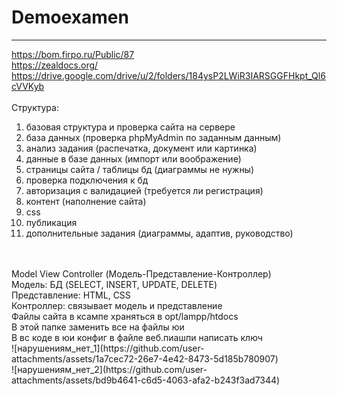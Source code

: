 # Demoexamen
____
https://bom.firpo.ru/Public/87
<br>
https://zealdocs.org/
<br>
https://drive.google.com/drive/u/2/folders/184ysP2LWiR3IARSGGFHkpt_Ql6cVVKyb
<br>
<br>
Структура:
1) базовая структура и проверка сайта на сервере
2) база данных (проверка phpMyAdmin по заданным данным)
3) анализ задания (распечатка, документ или картинка)
4) данные в базе данных (импорт или воображение)
5) страницы сайта / таблицы бд (диаграммы не нужны)
6) проверка подключения к бд
7) авторизация с валидацией (требуется ли регистрация)
8) контент (наполнение сайта)
9) css
10) публикация
11) дополнительные задания (диаграммы, адаптив, руководство)
<br>
<br>
Model View Controller (Модель-Представление-Контроллер)
<br>
Модель: БД (SELECT, INSERT, UPDATE, DELETE)
<br>
Представление: HTML, CSS
<br>
Контроллер: связывает модель и представление
<br>
Файлы сайта в ксампе храняться в opt/lampp/htdocs
<br>
В этой папке заменить все на файлы юи
<br>
В вс коде в юи конфиг в файле веб.пиашпи написать ключ
<br>
![нарушениям_нет_1](https://github.com/user-attachments/assets/1a7cec72-26e7-4e42-8473-5d185b780907)
<br>
![нарушениям_нет_2](https://github.com/user-attachments/assets/bd9b4641-c6d5-4063-afa2-b243f3ad7344)


